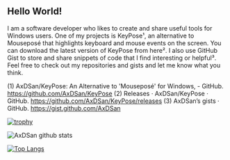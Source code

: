 ## Hello World!

I am a software developer who likes to create and share useful tools for Windows users. One of my projects is KeyPose¹, an alternative to Mouseposé that highlights keyboard and mouse events on the screen. You can download the latest version of KeyPose from here². I also use GitHub Gist to store and share snippets of code that I find interesting or helpful³. Feel free to check out my repositories and gists and let me know what you think.

(1) AxDSan/KeyPose: An Alternative to 'Mouseposé' for Windows, - GitHub. https://github.com/AxDSan/KeyPose
(2) Releases · AxDSan/KeyPose · GitHub. https://github.com/AxDSan/KeyPose/releases
(3) AxDSan’s gists · GitHub. https://gist.github.com/AxDSan

[![trophy](https://github-profile-trophy.vercel.app/?username=ryo-ma&theme=onedark)](https://github.com/ryo-ma/github-profile-trophy)

![AxDSan github stats](https://github-readme-stats.vercel.app/api?username=AxDSan&show_icons=true&theme=dark&count_private=true&include_all_commits=true&title_color=45cc06&icon_color=45cc06&hide=stars,contribs)

[![Top Langs](https://github-readme-stats.vercel.app/api/top-langs/?username=AxDSan)](https://github.com/anuraghazra/github-readme-stats)
